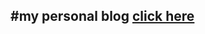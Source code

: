 #my personal blog
[click here](http://jingyihiter.github.io/)
-------------------------------------------